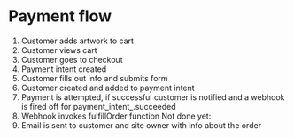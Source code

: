 # Payment flow
1. Customer adds artwork to cart
2. Customer views cart
3. Customer goes to checkout
4. Payment intent created
5. Customer fills out info and submits form
6. Customer created and added to payment intent
7. Payment is attempted, if successful customer is notified and a webhook is fired off for payment_intent_.succeeded
8. Webhook invokes fulfillOrder function
Not done yet:
9. Email is sent to customer and site owner with info about the order